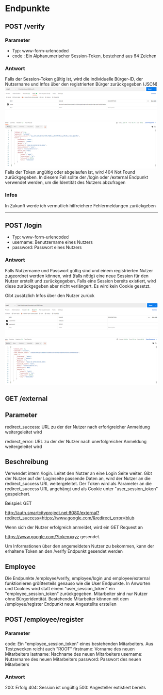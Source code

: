 # Endpunkte

## POST /verify

### Parameter
- Typ: www-form-urlencoded
- code : Ein Alphanumerischer Session-Token, bestehend aus 64 Zeichen 

 ### Antwort
Falls der Session-Token gültig ist, wird die individuelle Bürger-ID, der Nutzername und Infos über den registrierten Bürger zurückgegeben (JSON)
![](beispiel_verify.PNG)
Falls der Token ungültig oder abgelaufen ist, wird 404 Not Found zurückgegeben.
In diesem Fall sollte der /login oder /external Endpunkt verwendet werden, um die Identität des Nutzers abzufragen

### Infos
In Zukunft werde ich vermutlich hilfreichere Fehlermeldungen zurückgeben

---

## POST /login
- Typ: www-form-urlencoded
- username: Benutzername eines Nutzers
- password: Passwort eines Nutzers

### Antwort
Falls Nutzername und Passwort gültig sind und einem registrierten Nutzer zugeordnet werden können,
wird (falls nötig) eine neue Session für den Nutzer erstellt und zurückgegeben.
Falls eine Session bereits existiert, wird diese zurückgegeben aber nicht verlängert. Es wird kein Cookie gesetzt.

Gibt zusätzlich Infos über den Nutzer zurück


![](beispiel_login.png)

## GET /external
## Parameter
redirect_success: URL zu der der Nutzer nach erforlgreicher Anmeldung weitergeleitet wird

redirect_error: URL zu der der Nutzer nach unerfolgreicher Anmeldung weitergeleitet wird

## Beschreibung
Verwendet intern /login.
Leitet den Nutzer an eine Login Seite weiter. Gibt der Nutzer auf der Loginseite passende Daten an, wird der Nutzer an die redirect_success URL weitergeleitet. Der Token wird als Parameter an die redirect_success URL angehängt und als Cookie unter "user_session_token" gespeichert.

Beispiel: 
GET 

http://auth.smartcityproject.net:8080/external?redirect_success=https://www.google.com/&redirect_error=blub 

Wenn sich der Nutzer erfolgreich anmeldet, wird ein GET Request an 

https://www.google.com/?token=xyz gesendet.

Um Informationen über den angemeldeten Nutzer zu bekommen, kann der erhaltene Token an den /verify Endpunkt gesendet werden

## Employee
Die Endpunkte /employee/verify, employee/login und employee/external funktionieren größtenteils genauso wie die User Endpunkte. In Anworten und Cookies wird statt einem "user_session_token" ein "employee_session_token" zurückgegeben.
Mitarbeiter sind nur Nutzer ohne Bürgeridentität. Bestehende Mitarbeiter können mit dem /employee/register Endpunkt neue Angestellte erstellen

## POST /employee/register
### Parameter
code: Ein "employee_session_token" eines bestehenden Mitarbeiters. Aus Testzwecken reicht auch "ROOT"
firstname: Vorname des neuen Mitarbeiters
lastname: Nachname des neuen Mitarbeiters
username: Nutzername des neuen Mitarbeiters
password: Passwort des neuen Mitarbeiters

### Antwort
200: Erfolg
404: Session ist ungültig
500: Angesteller extistiert bereits
